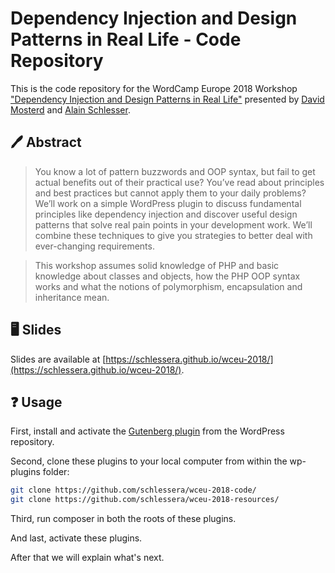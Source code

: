 # Dependency Injection and Design Patterns in Real Life - Code Repository

This is the code repository for the WordCamp Europe 2018 Workshop ["Dependency Injection and Design Patterns in Real Life"](https://2018.europe.wordcamp.org/session/dependency-injection-and-design-patterns-in-real-life/) presented by [David Mosterd](https://twitter.com/davidmosterd) and [Alain Schlesser](https://twitter.com/schlessera).

## 🖊 Abstract

> You know a lot of pattern buzzwords and OOP syntax, but fail to get actual benefits out of their practical use? You’ve read about principles and best practices but cannot apply them to your daily problems? We’ll work on a simple WordPress plugin to discuss fundamental principles like dependency injection and discover useful design patterns that solve real pain points in your development work. We’ll combine these techniques to give you strategies to better deal with ever-changing requirements.

> This workshop assumes solid knowledge of PHP and basic knowledge about classes and objects, how the PHP OOP syntax works and what the notions of polymorphism, encapsulation and inheritance mean.

## 🖥 Slides

Slides are available at [https://schlessera.github.io/wceu-2018/](https://schlessera.github.io/wceu-2018/).

## ❓ Usage

First, install and activate the [Gutenberg plugin](https://wordpress.org/plugins/gutenberg/) from the WordPress repository.

Second, clone these plugins to your local computer from within the wp-plugins folder:

```bash
git clone https://github.com/schlessera/wceu-2018-code/
git clone https://github.com/schlessera/wceu-2018-resources/
```

Third, run composer in both the roots of these plugins.

And last, activate these plugins.

After that we will explain what's next.